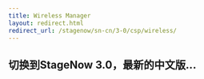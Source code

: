 ```yaml
---
title: Wireless Manager
layout: redirect.html
redirect_url: /stagenow/sn-cn/3-0/csp/wireless/
---
```


## 切换到StageNow 3.0，最新的中文版...

